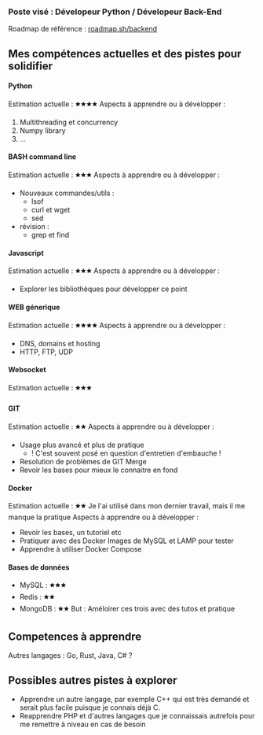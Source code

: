 ### Poste visé : Dévelopeur Python / Dévelopeur Back-End
Roadmap de référence : [roadmap.sh/backend](http://www.roadmap.sh/backend)

## Mes compétences actuelles et des pistes pour solidifier

#### Python
Estimation actuelle : 🟊🟊🟊🟊
Aspects à apprendre ou à développer :

1. Multithreading et concurrency
1. Numpy library
1. ...

#### BASH command line
Estimation actuelle : 🟊🟊🟊
Aspects à apprendre ou à développer :
* Nouveaux commandes/utils :
  * lsof
  * curl et wget
  * sed
* révision :
  * grep et find

#### Javascript
Estimation actuelle : 🟊🟊🟊
Aspects à apprendre ou à développer :
* Explorer les bibliothèques pour développer ce point

#### WEB génerique
Estimation actuelle : 🟊🟊🟊🟊
Aspects à apprendre ou à développer :
* DNS, domains et hosting
* HTTP, FTP, UDP

#### Websocket
Estimation actuelle : 🟊🟊🟊

#### GIT
Estimation actuelle : 🟊🟊
Aspects à apprendre ou à développer :
* Usage plus avancé et plus de pratique
  * ! C'est souvent posé en question d'entretien d'embauche !
* Resolution de problèmes de GIT Merge
* Revoir les bases pour mieux le connaitre en fond

#### Docker
Estimation actuelle : 🟊🟊
Je l'ai utilisé dans mon dernier travail, mais il me manque la pratique
Aspects à apprendre ou à développer :
* Revoir les bases, un tutoriel etc
* Pratiquer avec des Docker Images de MySQL et LAMP pour tester
* Apprendre à utiliser Docker Compose

#### Bases de données
* MySQL : 🟊🟊🟊
* Redis : 🟊🟊
* MongoDB : 🟊🟊
But : Améloirer ces trois avec des tutos et pratique

## Competences à apprendre

Autres langages : Go, Rust, Java, C# ?

## Possibles autres pistes à explorer

* Apprendre un autre langage, par exemple C++ qui est très demandé et serait plus facile puisque je connais déjà C.
* Reapprendre PHP et d'autres langages que je connaissais autrefois pour me remettre à niveau en cas de besoin
